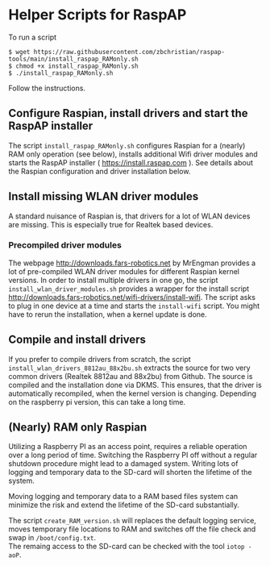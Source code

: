# Helper Scripts for RaspAP 
To run a script
```
$ wget https://raw.githubusercontent.com/zbchristian/raspap-tools/main/install_raspap_RAMonly.sh
$ chmod +x install_raspap_RAMonly.sh
$ ./install_raspap_RAMonly.sh
```
Follow the instructions.

## Configure Raspian, install drivers and start the RaspAP installer
The script `install_raspap_RAMonly.sh` configures Raspian for a (nearly) RAM only operation (see below), installs additional Wifi driver modules and starts the RaspAP installer ( https://install.raspap.com ). See details about the Raspian configuration and driver installation below.

## Install missing WLAN driver modules
A standard nuisance of Raspian is, that drivers for a lot of WLAN devices are missing. This is especially true for Realtek based devices.

### Precompiled driver modules
The webpage http://downloads.fars-robotics.net by MrEngman provides a lot of pre-compiled WLAN driver modules for different Raspian kernel versions. In order to install multiple drivers in one go, the script `install_wlan_driver_modules.sh` provides a wrapper for the install script http://downloads.fars-robotics.net/wifi-drivers/install-wifi. The script asks to plug in one device at a time and starts the `install-wifi` script. You might have to rerun the installation, when a kernel update is done.

## Compile and install drivers
If you prefer to compile drivers from scratch, the script `install_wlan_drivers_8812au_88x2bu.sh` extracts the source for two very common drivers (Realtek 8812au and 88x2bu) from Github. The source is compiled and the installation done via DKMS. This ensures, that the driver is automatically recompiled, when the kernel version is changing.
Depending on the raspberry pi version, this can take a long time.

## (Nearly) RAM only Raspian
Utilizing a Raspberry PI as an access point, requires a reliable operation over a long period of time. Switching the Raspberry PI off without a regular shutdown procedure might lead to a damaged system. Writing lots of logging and temporary data to the SD-card will shorten the lifetime of the system. 

Moving logging and temporary data to a RAM based files system can minimize the risk and extend the lifetime of the SD-card substantially.

The script `create_RAM_version.sh` will replaces the default logging service, moves temporary file locations to RAM and switches off the file check and swap in `/boot/config.txt`.  
The remaing access to the SD-card can be checked with the tool `iotop -aoP`. 
